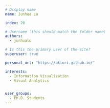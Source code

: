 ```yaml
---
# Display name
name: Junhua Lu

index: 20

# Username (this should match the folder name)
authors:
  - junhualu

# Is this the primary user of the site?
superuser: true

personal_url: "https://akiori.github.io/"

interests:
  - Information Visualization
  - Visual Analytics


user_groups:
  - Ph.D. Students
---
```

